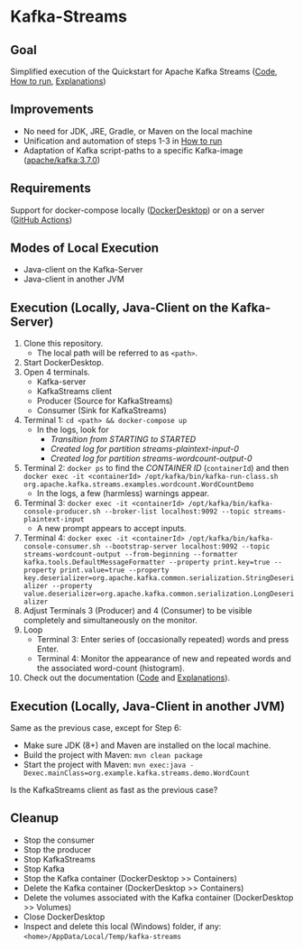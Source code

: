 # Kafka-Streams

## Goal
Simplified execution of the Quickstart for Apache Kafka Streams ([Code](https://github.com/apache/kafka/tree/trunk/streams/quickstart), [How to run](https://kafka.apache.org/24/documentation/streams/quickstart), [Explanations](https://kafka.apache.org/24/documentation/streams/tutorial))

## Improvements
  - No need for JDK, JRE, Gradle, or Maven on the local machine
  - Unification and automation of steps 1-3 in [How to run](https://kafka.apache.org/24/documentation/streams/quickstart)
  - Adaptation of Kafka script-paths to a specific Kafka-image ([apache/kafka:3.7.0](https://hub.docker.com/layers/apache/kafka/3.7.0/images/sha256-3e324d2bd331570676436b24f625e5dcf1facdfbd62efcffabc6b69b1abc13cc?context=explore)) 

## Requirements
Support for docker-compose locally ([DockerDesktop](https://www.docker.com/products/docker-desktop/)) or on a server ([GitHub Actions](https://github.com/hoverkraft-tech/compose-action))

## Modes of Local Execution
  - Java-client on the Kafka-Server
  - Java-client in another JVM

## Execution (Locally, Java-Client on the Kafka-Server)
1. Clone this repository.
    - The local path will be referred to as `<path>`.
2. Start DockerDesktop.
3. Open 4 terminals.
    - Kafka-server
    - KafkaStreams client
    - Producer (Source for KafkaStreams)
    - Consumer (Sink for KafkaStreams) 
4.  Terminal 1: `cd <path> && docker-compose up`
    - In the logs, look for
      - _Transition from STARTING to STARTED_
      - _Created log for partition streams-plaintext-input-0_
      - _Created log for partition streams-wordcount-output-0_  
5.  Terminal 2: `docker ps` to find the _CONTAINER ID_ (`containerId`) and then `docker exec -it <containerId> /opt/kafka/bin/kafka-run-class.sh org.apache.kafka.streams.examples.wordcount.WordCountDemo`
    - In the logs, a few (harmless) warnings appear.
6.  Terminal 3: `docker exec -it <containerId> /opt/kafka/bin/kafka-console-producer.sh --broker-list localhost:9092 --topic streams-plaintext-input`
    - A new prompt appears to accept inputs.
7.  Terminal 4: `docker exec -it <containerId> /opt/kafka/bin/kafka-console-consumer.sh --bootstrap-server localhost:9092 --topic streams-wordcount-output --from-beginning --formatter kafka.tools.DefaultMessageFormatter --property print.key=true --property print.value=true --property key.deserializer=org.apache.kafka.common.serialization.StringDeserializer --property value.deserializer=org.apache.kafka.common.serialization.LongDeserializer`
8.  Adjust Terminals 3 (Producer) and 4 (Consumer) to be visible completely and simultaneously on the monitor.
9.  Loop
    - Terminal 3: Enter series of (occasionally repeated) words and press Enter.
    - Terminal 4: Monitor the appearance of new and repeated words and the associated word-count (histogram).
10. Check out the documentation ([Code](https://github.com/apache/kafka/tree/trunk/streams/quickstart) and [Explanations](https://kafka.apache.org/24/documentation/streams/tutorial)).

## Execution (Locally, Java-Client in another JVM)
Same as the previous case, except for Step 6:
  - Make sure JDK (8+) and Maven are installed on the local machine.
  - Build the project with Maven: `mvn clean package`
  - Start the project with Maven: `mvn exec:java -Dexec.mainClass=org.example.kafka.streams.demo.WordCount`

Is the KafkaStreams client as fast as the previous case?

## Cleanup
  - Stop the consumer
  - Stop the producer
  - Stop KafkaStreams
  - Stop Kafka
  - Stop the Kafka container (DockerDesktop >> Containers)
  - Delete the Kafka container (DockerDesktop >> Containers)
  - Delete the volumes associated with the Kafka container (DockerDesktop >> Volumes)
  - Close DockerDesktop
  - Inspect and delete this local (Windows) folder, if any: `<home>/AppData/Local/Temp/kafka-streams`

